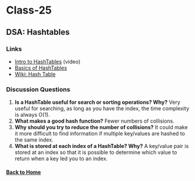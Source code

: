 # Class-25
## DSA: Hashtables

### Links
- [Intro to HashTables](https://www.youtube.com/watch?v=MfhjkfocRR0) (video)
- [Basics of HashTables](https://www.hackerearth.com/practice/data-structures/hash-tables/basics-of-hash-tables/tutorial/)
- [Wiki: Hash Table](https://en.wikipedia.org/wiki/Hash_table)


### Discussion Questions
1. **Is a HashTable useful for search or sorting operations? Why?** Very useful for searching, as long as you have the index, the time complexity is always O(1).
2. **What makes a good hash function?** Fewer numbers of collisions.
3. **Why should you try to reduce the number of collisions?** It could make it more difficult to find information if multiple key/values are hashed to the same index.
4. **What is stored at each index of a HashTable? Why?** A key/value pair is stored at an index so that it is possible to determine which value to return when a key led you to an index.


#### [Back to Home](README.md)
